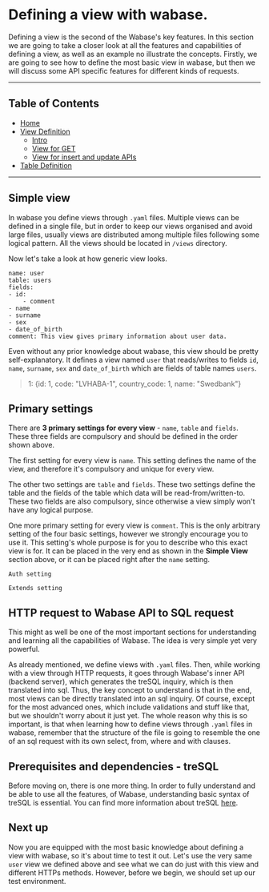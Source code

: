 # Defining a view with wabase.

Defining a view is the second of the Wabase's key features. In this section we are going to take a closer look at
all the features and capabilities of defining a view, as well as an example no illustrate the concepts. Firstly, we
are going to see how to define the most basic view in wabase, but then we will discuss some API specific features for
different kinds of requests.

---

## Table of Contents

* [Home](Home.md)
* [View Definition](View-Intro.md)
    * [Intro](View-Intro.md)
    * [View for GET](View-Get.md)
    * [View for insert and update APIs](View-InsertUpdate.md)
* [Table Definition](Table-Definition.md)

---

## Simple view

In wabase you define views through `.yaml` files. Multiple views can be defined in a single file, but in order to keep
our views organised and avoid large files, usually views are distributed among multiple files following some logical
pattern. All the views should be located in `/views` directory.

Now let's take a look at how generic view looks.

```
name: user
table: users
fields:
- id:
    - comment
- name
- surname
- sex
- date_of_birth
comment: This view gives primary information about user data.
```

Even without any prior knowledge about wabase, this view should be pretty self-explanatory. It defines a view named
`user` that reads/writes to fields `id`, `name`, `surname`, `sex` and `date_of_birth` which are fields of table
names `users`.

> 1: {id: 1, code: "LVHABA-1", country_code: 1, name: "Swedbank"}
>
>
>
>
>
>

## Primary settings

There are **3 primary settings for every view** - `name`, `table` and `fields`. These three fields are compulsory
and should be defined in the order shown above.

The first setting for every view is `name`. This setting defines the name of the view, and therefore it's compulsory
and unique for every view.

The other two settings are `table` and `fields`. These two settings define the table and the fields of the table
which data will be read-from/written-to. These two fields are also compulsory, since otherwise a view simply won't
have any logical purpose.

One more primary setting for every view is `comment`. This is the only arbitrary setting of the four basic settings,
however we strongly encourage you to use it. This setting's whole purpose is for you to describe who this exact view
is for. It can be placed in the very end as shown in the **Simple View** section above, or it can be placed right after
the `name` setting.

`Auth setting`

`Extends setting`

## HTTP request to Wabase API to SQL request

This might as well be one of the most important sections for understanding and learning all the capabilities
of Wabase. The idea is very simple yet very powerful.

As already mentioned, we define views with `.yaml` files. Then, while working with a view through HTTP requests, it
goes through Wabase's inner API (backend server), which generates the treSQL inquiry, which is then translated into
sql. Thus, the key concept to understand is that in the end, most views can be directly translated into an sql 
inquiry. Of course, except for the most advanced ones, which include validations and stuff like that, but we 
shouldn't worry about it just yet. The whole reason why this is so important, is that when learning how to define 
views through `.yaml` files in wabase, remember that the structure of the file is going to resemble the one of 
an sql request with its own select, from, where and with clauses.

## Prerequisites and dependencies - treSQL

Before moving on, there is one more thing. In order to fully understand and be able to use all the features, of
Wabase, understanding basic syntax of treSQL is essential. You can find more information about treSQL
[here](https://github.com/mrumkovskis/tresql).

## Next up

Now you are equipped with the most basic knowledge about defining a view with wabase, so it's about time to test
it out. Let's use the very same `user` view we defined above and see what we can do just with this view and
different HTTPs methods. However, before we begin, we should set up our test environment.
